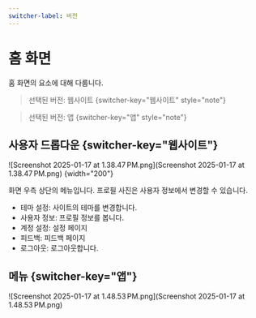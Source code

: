 ```yaml
---
switcher-label: 버전
---
```

# 홈 화면
홈 화면의 요소에 대해 다룹니다.

> 선택된 버전: 웹사이트
{switcher-key="웹사이트" style="note"}

> 선택된 버전: 앱
{switcher-key="앱" style="note"}

## 사용자 드롭다운 {switcher-key="웹사이트"}

![Screenshot 2025-01-17 at 1.38.47 PM.png](Screenshot 2025-01-17 at 1.38.47 PM.png)
{width="200"}

화면 우측 상단의 메뉴입니다. 프로필 사진은 사용자 정보에서 변경할 수 있습니다.

* 테마 설정: 사이트의 테마를 변경합니다.
* 사용자 정보: 프로필 정보를 봅니다.
* 계정 설정: 설정 페이지
* 피드백: 피드백 페이지
* 로그아웃: 로그아웃합니다.

## 메뉴 {switcher-key="앱"}

![Screenshot 2025-01-17 at 1.48.53 PM.png](Screenshot 2025-01-17 at 1.48.53 PM.png)




